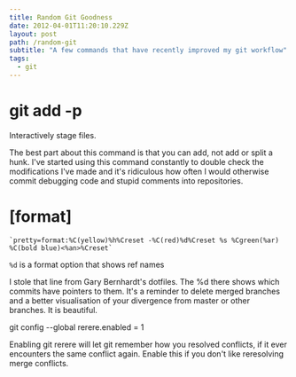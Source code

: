 ```yaml
---
title: Random Git Goodness
date: 2012-04-01T11:20:10.229Z
layout: post
path: /random-git
subtitle: "A few commands that have recently improved my git workflow"
tags:
  - git
---
```


# git add -p

Interactively stage files.

The best part about this command is that you can add, not add or split a hunk.  I've started using this command constantly to double check the modifications I've made and it's ridiculous how often I would otherwise commit debugging code and stupid comments into repositories.

# [format]


    `pretty=format:%C(yellow)%h%Creset -%C(red)%d%Creset %s %Cgreen(%ar) %C(bold blue)<%an>%Creset`


`%d` is a format option that shows ref names

I stole that line from Gary Bernhardt's dotfiles.  The %d there shows which commits have pointers to them. It's a reminder to delete merged branches and a better visualisation of your divergence from master or other branches. It is beautiful.

git config --global rerere.enabled = 1

Enabling git rerere will let git remember how you resolved conflicts, if it ever encounters the same conflict again. Enable this if you don't like reresolving merge conflicts.</p>
